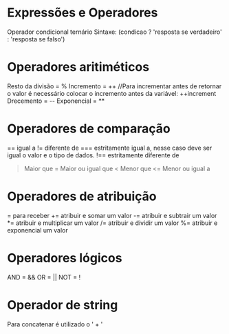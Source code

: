 # Expressões e Operadores

Operador condicional ternário
Sintaxe: (condicao ? 'resposta se verdadeiro' : 'resposta se falso')

# Operadores aritiméticos

Resto da divisão = %
Incremento = ++ //Para incrementar antes de retornar o valor é necessário colocar o incremento antes da variável: ++increment
Drecemento = --
Exponencial = **

# Operadores de comparação

== igual a
!= diferente de
=== estritamente igual a, nesse caso deve ser igual o valor e o tipo de dados.
!== estritamente diferente de
> Maior que
>= Maior ou igual que
< Menor que
<= Menor ou igual a

# Operadores de atribuição

= para receber
+= atribuir e somar um valor
-= atribuir e subtrair um valor
*= atribuir e multiplicar um valor
/= atribuir e dividir um valor
%= atribuir e exponencial um valor

# Operadores lógicos

AND = &&
OR = ||
NOT = !

# Operador de string

Para concatenar é utilizado o ' + ' 

